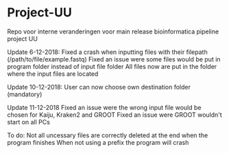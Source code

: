 # Project-UU
Repo voor interne veranderingen voor main release bioinformatica pipeline project UU

Update 6-12-2018:
Fixed a crash when inputting files with their filepath (/path/to/file/example.fastq)
Fixed an issue were some files would be put in program folder instead of input file folder
All files now are put in the folder where the input files are located

Update 10-12-2018:
User can now choose own destination folder (mandatory)

Update 11-12-2018
Fixed an issue were the wrong input file would be chosen for Kaiju, Kraken2 and GROOT
Fixed an issue were GROOT wouldn't start on all PCs

To do:
Not all uncessary files are correctly deleted at the end when the program finishes
When not using a prefix the program will crash

